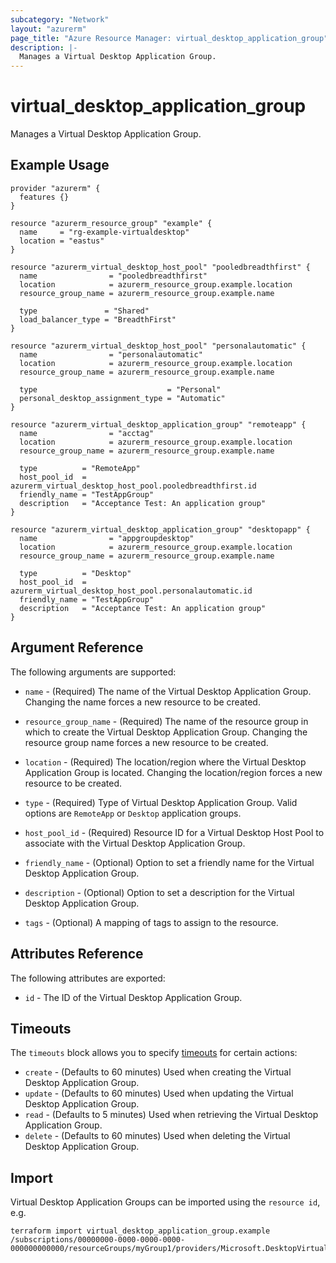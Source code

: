 ```yaml
---
subcategory: "Network"
layout: "azurerm"
page_title: "Azure Resource Manager: virtual_desktop_application_group"
description: |-
  Manages a Virtual Desktop Application Group.
---
```


# virtual_desktop_application_group

Manages a Virtual Desktop Application Group.

## Example Usage

```hcl
provider "azurerm" {
  features {}
}

resource "azurerm_resource_group" "example" {
  name     = "rg-example-virtualdesktop"
  location = "eastus"
}

resource "azurerm_virtual_desktop_host_pool" "pooledbreadthfirst" {
  name                = "pooledbreadthfirst"
  location            = azurerm_resource_group.example.location
  resource_group_name = azurerm_resource_group.example.name

  type               = "Shared"
  load_balancer_type = "BreadthFirst"
}

resource "azurerm_virtual_desktop_host_pool" "personalautomatic" {
  name                = "personalautomatic"
  location            = azurerm_resource_group.example.location
  resource_group_name = azurerm_resource_group.example.name

  type                             = "Personal"
  personal_desktop_assignment_type = "Automatic"
}

resource "azurerm_virtual_desktop_application_group" "remoteapp" {
  name                = "acctag"
  location            = azurerm_resource_group.example.location
  resource_group_name = azurerm_resource_group.example.name

  type          = "RemoteApp"
  host_pool_id  = azurerm_virtual_desktop_host_pool.pooledbreadthfirst.id
  friendly_name = "TestAppGroup"
  description   = "Acceptance Test: An application group"
}

resource "azurerm_virtual_desktop_application_group" "desktopapp" {
  name                = "appgroupdesktop"
  location            = azurerm_resource_group.example.location
  resource_group_name = azurerm_resource_group.example.name

  type          = "Desktop"
  host_pool_id  = azurerm_virtual_desktop_host_pool.personalautomatic.id
  friendly_name = "TestAppGroup"
  description   = "Acceptance Test: An application group"
}
```

## Argument Reference

The following arguments are supported:

* `name` - (Required) The name of the Virtual Desktop Application Group. Changing the name forces a new resource to be created.

* `resource_group_name` - (Required) The name of the resource group in which to
    create the Virtual Desktop Application Group. Changing the resource group name forces
    a new resource to be created.

* `location` - (Required) The location/region where the Virtual Desktop Application Group is
    located. Changing the location/region forces a new resource to be created.

* `type` - (Required) Type of Virtual Desktop Application Group.
    Valid options are `RemoteApp` or `Desktop` application groups.

* `host_pool_id` - (Required) Resource ID for a Virtual Desktop Host Pool to associate with the
    Virtual Desktop Application Group.

* `friendly_name` - (Optional) Option to set a friendly name for the Virtual Desktop Application Group.

* `description` - (Optional) Option to set a description for the Virtual Desktop Application Group.

* `tags` - (Optional) A mapping of tags to assign to the resource.

## Attributes Reference

The following attributes are exported:

* `id` - The ID of the Virtual Desktop Application Group.

## Timeouts

The `timeouts` block allows you to specify [timeouts](https://www.terraform.io/docs/configuration/resources.html#timeouts) for certain actions:

* `create` - (Defaults to 60 minutes) Used when creating the Virtual Desktop Application Group.
* `update` - (Defaults to 60 minutes) Used when updating the Virtual Desktop Application Group.
* `read` - (Defaults to 5 minutes) Used when retrieving the Virtual Desktop Application Group.
* `delete` - (Defaults to 60 minutes) Used when deleting the Virtual Desktop Application Group.

## Import

Virtual Desktop Application Groups can be imported using the `resource id`, e.g.

```
terraform import virtual_desktop_application_group.example /subscriptions/00000000-0000-0000-0000-000000000000/resourceGroups/myGroup1/providers/Microsoft.DesktopVirtualization/applicationGroups/myapplicationgroup
```
